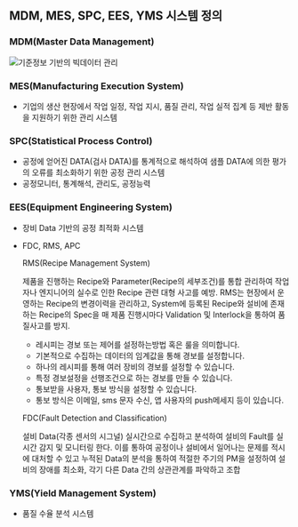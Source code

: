 ## MDM, MES, SPC, EES, YMS 시스템 정의

### MDM(Master Data Management)
![기준정보 기반의 빅데이터 관리](https://image.samsungsds.com/global/ko/support/insights/mdm_img02.jpg?queryString=20200103093439)

### MES(Manufacturing Execution System)
- 기업의 생산 현장에서 작업 일정, 작업 지시, 품질 관리, 작업 실적 집계 등 제반 활동을 지원하기 위한 관리 시스템

### SPC(Statistical Process Control)
- 공정에 얻어진 DATA(검사 DATA)를 통계적으로 해석하여 샘플 DATA에 의한 평가의 오류를 최소화하기 위한 공정 관리 시스템
- 공정모니터, 통계해석, 관리도, 공정능력

### EES(Equipment Engineering System)
- 장비 Data 기반의 공정 최적화 시스템
- FDC, RMS, APC 
  
  RMS(Recipe Management System)

  제품을 진행하는 Recipe와 Parameter(Recipe의 세부조건)를 통합 관리하여 작업자나 엔지니어의 실수로 인한 Recipe 관련 대형 사고를 예방. 
  RMS는 현장에서 운영하는 Recipe의 변경이력을 관리하고, System에 등록된 Recipe와 설비에 존재하는 Recipe의 Spec을 매 제품 진행시마다 
  Validation 및 Interlock을 통하여 품질사고를 방지.
  
  - 레시피는 경보 또는 제어를 설정하는방법 혹은 룰을 의미합니다.
  - 기본적으로 수집하는 데이터의 임계값을 통해 경보를 설정합니다.
  - 하나의 레시피를 통해 여러 장비의 경보를 설정할 수 있습니다.
  - 특정 경보설정을 선행조건으로 하는 경보를 만들 수 있습니다.
  - 통보받을 사용자, 통보 방식을 설정할 수 있습니다.
  - 통보 방식은 이메일, sms 문자 수신, 앱 사용자의 push메세지 등이 있습니다.
  
  FDC(Fault Detection and Classification) 
  
  설비 Data(각종 센서의 시그널) 실시간으로 수집하고 분석하여 설비의 Fault를 실시간 감지 및 모니터링 한다. 
  이를 통하여 공정이나 설비에서 일어나는 문제를 적시에 대처할 수 있고 누적된 Data의 분석을 통하여 적절한 주기의 PM을 설정하여 
  설비의 장애를 최소화, 각기 다른 Data 간의 상관관계를 파악하고 조합


### YMS(Yield Management System)
- 품질 수율 분석 시스템


